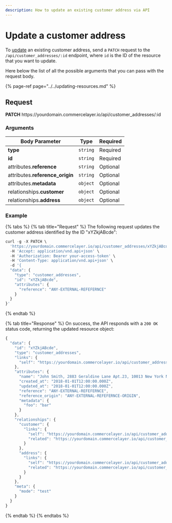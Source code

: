 ```yaml
---
description: How to update an existing customer address via API
---
```


# Update a customer address

To <a href="https://docs.commercelayer.io/developers/updating-resources" target="_blank">update</a> an existing customer address, send a `PATCH` request to the `/api/customer_addresses/:id` endpoint, where `id` is the ID of the resource that you want to update.

Here below the list of all the possible arguments that you can pass with the request body.

{% page-ref page="../../updating-resources.md" %}

## Request

**PATCH** https://<i></i>yourdomain.commercelayer.io/api/customer_addresses/:id

### Arguments

| Body Parameter | Type     | Required |
| -------------- | -------- | -------- |
| **type**       | `string` | Required |
| **id**         | `string` | Required |
| attributes.**reference** | `string` | Optional |
| attributes.**reference_origin** | `string` | Optional |
| attributes.**metadata** | `object` | Optional |
| relationships.**customer** | `object` | Optional |
| relationships.**address** | `object` | Optional |

### Example

{% tabs %}
{% tab title="Request" %}
The following request updates the customer address identified by the ID "xYZkjABcde":

```javascript
curl -g -X PATCH \
  'https://yourdomain.commercelayer.io/api/customer_addresses/xYZkjABcde' \
  -H 'Accept: application/vnd.api+json' \
  -H 'Authorization: Bearer your-access-token' \
  -H 'Content-Type: application/vnd.api+json' \
  -d '{
  "data": {
    "type": "customer_addresses",
    "id": "xYZkjABcde",
    "attributes": {
      "reference": "ANY-EXTERNAL-REFEFERNCE"
    }
  }
}'
```
{% endtab %}

{% tab title="Response" %}
On success, the API responds with a `200 OK` status code, returning the updated resource object:

```javascript
{
  "data": {
    "id": "xYZkjABcde",
    "type": "customer_addresses",
    "links": {
      "self": "https://yourdomain.commercelayer.io/api/customer_addresses/xYZkjABcde"
    },
    "attributes": {
      "name": "John Smith, 2883 Geraldine Lane Apt.23, 10013 New York NY (US) (212) 646-338-1228",
      "created_at": "2018-01-01T12:00:00.000Z",
      "updated_at": "2018-01-01T12:00:00.000Z",
      "reference": "ANY-EXTERNAL-REFEFERNCE",
      "reference_origin": "ANY-EXTERNAL-REFEFERNCE-ORIGIN",
      "metadata": {
        "foo": "bar"
      }
    },
    "relationships": {
      "customer": {
        "links": {
          "self": "https://yourdomain.commercelayer.io/api/customer_addresses/xYZkjABcde/relationships/customer",
          "related": "https://yourdomain.commercelayer.io/api/customer_addresses/xYZkjABcde/customer"
        }
      },
      "address": {
        "links": {
          "self": "https://yourdomain.commercelayer.io/api/customer_addresses/xYZkjABcde/relationships/address",
          "related": "https://yourdomain.commercelayer.io/api/customer_addresses/xYZkjABcde/address"
        }
      }
    },
    "meta": {
      "mode": "test"
    }
  }
}
```
{% endtab %}
{% endtabs %}

